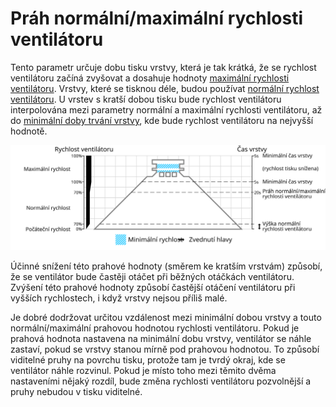 Práh normální/maximální rychlosti ventilátoru
====
Tento parametr určuje dobu tisku vrstvy, která je tak krátká, že se rychlost ventilátoru začíná zvyšovat a dosahuje hodnoty [maximální rychlosti ventilátoru](cool_fan_speed_max.md). Vrstvy, které se tisknou déle, budou používat [normální rychlost ventilátoru](cool_fan_speed_min.md). U vrstev s kratší dobou tisku bude rychlost ventilátoru interpolována mezi parametry normální a maximální rychlosti ventilátoru, až do [minimální doby trvání vrstvy](cool_min_layer_time.md), kde bude rychlost ventilátoru na nejvyšší hodnotě.

![Jaká rychlost ventilátoru se používá, a kde](../images/cool_fan_speed_cs.svg)

Účinné snížení této prahové hodnoty (směrem ke kratším vrstvám) způsobí, že se ventilátor bude častěji otáčet při běžných otáčkách ventilátoru. Zvýšení této prahové hodnoty způsobí častější otáčení ventilátoru při vyšších rychlostech, i když vrstvy nejsou příliš malé.

Je dobré dodržovat určitou vzdálenost mezi minimální dobou vrstvy a touto normální/maximální prahovou hodnotou rychlosti ventilátoru. Pokud je prahová hodnota nastavena na minimální dobu vrstvy, ventilátor se náhle zastaví, pokud se vrstvy stanou mírně pod prahovou hodnotou. To způsobí viditelné pruhy na povrchu tisku, protože tam je tvrdý okraj, kde se ventilátor náhle rozvinul. Pokud je místo toho mezi těmito dvěma nastaveními nějaký rozdíl, bude změna rychlosti ventilátoru pozvolnější a pruhy nebudou v tisku viditelné.